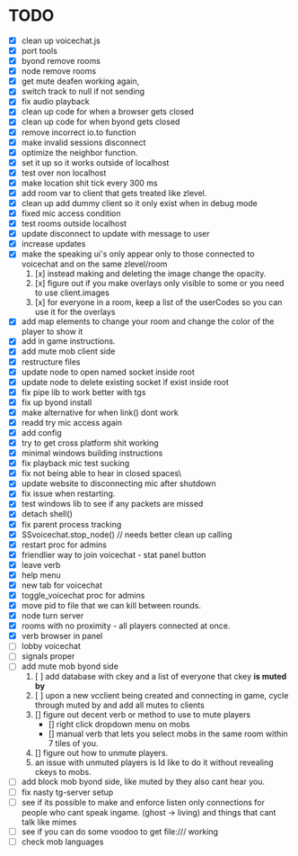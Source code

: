 # TODO

- [x] clean up voicechat.js
- [x] port tools
- [x] byond remove rooms
- [x] node remove rooms
- [x] get mute deafen working again,
- [x] switch track to null if not sending
- [x] fix audio playback
- [x] clean up code for when a browser gets closed
- [x] clean up code for when byond gets closed
- [x] remove incorrect io.to function
- [x] make invalid sessions disconnect
- [x] optimize the neighbor function.
- [x] set it up so it works outside of localhost
- [x] test over non localhost
- [x] make location shit tick every 300 ms
- [x] add room var to client that gets treated like zlevel.
- [x] clean up add dummy client so it only exist when in debug mode
- [x] fixed mic access condition
- [x] test rooms outside localhost
- [x] update disconnect to update with message to user
- [x] increase updates
- [x] make the speaking ui's only appear only to those connected to voicechat and on the same zlevel/room
    1. [x] instead making and deleting the image change the opacity.
    2. [x] figure out if you make overlays only visible to some or you need to use client.images
    3. [x] for everyone in a room, keep a list of the userCodes so you can use it for the overlays
- [x] add map elements to change your room and change the color of the player to show it
- [x] add in game instructions.
- [x] add mute mob client side
- [x] restructure files
- [x] update node to open named socket inside root
- [x] update node to delete existing socket if exist inside root
- [x] fix pipe lib to work better with tgs
- [x] fix up byond install
- [x] make alternative for when link() dont work
- [x] readd try mic access again
- [x] add config
- [x] try to get cross platform shit working
- [x] minimal windows building instructions
- [x] fix playback mic test sucking
- [x] fix not being able to hear in closed spaces\
- [x] update website to disconnecting mic after shutdown
- [x] fix issue when restarting.
- [x] test windows lib to see if any packets are missed
- [x] detach shell()
- [x] fix parent process tracking
- [x] SSvoicechat.stop_node() // needs better clean up calling
- [x] restart proc for admins
- [x] friendlier way to join voicechat - stat panel button
- [x] leave verb
- [x] help menu
- [x] new tab for voicechat
- [x] toggle_voicechat proc for admins
- [x] move pid to file that we can kill between rounds.
- [x] node turn server
- [x] rooms with no proximity - all players connected at once.
- [x] verb browser in panel
- [ ] lobby voicechat
- [ ] signals proper
- [ ] add mute mob byond side
    1. [ ] add database with ckey and a list of everyone that ckey **is muted by**
    2. [ ] upon a new vcclient being created and connecting in game, cycle through muted by and add all mutes to clients
    3. [] figure out decent verb or method to use to mute players
        - [] right click dropdown menu on mobs
        - [] manual verb that lets you select mobs in the same room within 7 tiles of you.
    4. [] figure out how to unmute players.
    5. an issue with unmuted players is Id like to do it without revealing ckeys to mobs.
- [ ] add block mob byond side, like muted by they also cant hear you.
- [ ] fix nasty tg-server setup
- [ ] see if its possible to make and enforce listen only connections for people who cant speak ingame. (ghost -> living) and things that cant talk like mimes
- [ ] see if you can do some voodoo to get file:/// working
- [ ] check mob languages
